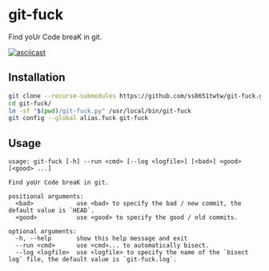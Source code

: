 # git-fuck

Find yoUr Code breaK in git.

[![asciicast](https://asciinema.org/a/492833.svg)](https://asciinema.org/a/492833)

## Installation

```bash
git clone --recurse-submodules https://github.com/ss8651twtw/git-fuck.git
cd git-fuck/
ln -sf "$(pwd)/git-fuck.py" /usr/local/bin/git-fuck
git config --global alias.fuck git-fuck
```

## Usage

```
usage: git-fuck [-h] --run <cmd> [--log <logfile>] [<bad>] <good> [<good> ...]

Find yoUr Code breaK in git.

positional arguments:
  <bad>            use <bad> to specify the bad / new commit, the default value is `HEAD`.
  <good>           use <good> to specify the good / old commits.

optional arguments:
  -h, --help       show this help message and exit
  --run <cmd>      use <cmd>... to automatically bisect.
  --log <logfile>  use <logfile> to specify the name of the `bisect log` file, the default value is `git-fuck.log`.
```
